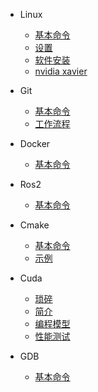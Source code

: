 - Linux

  - [基本命令](Linux/basicCommands.md)
  - [设置](Linux/settings.md)
  - [软件安装](Linux/installation.md)
  - [nvidia xavier](Linux/xavier.md)

- Git

  - [基本命令](Git/basicCommands.md)
  - [工作流程](Git/workflow.md)

- Docker

  - [基本命令](Docker/basicCommands.md)

- Ros2

  - [基本命令](Ros2/basicCommands.md)

- Cmake

  - [基本命令](Cmake/basicCommands.md)
  - [示例](Cmake/examples.md)

- Cuda

  - [琐碎](Cuda/tips.md)
  - [简介](Cuda/introduction.md)
  - [编程模型](Cuda/programming_model.md)
  - [性能测试](Cuda/performance_testing.md)

- GDB

  - [基本命令](GDB/basicCommands.md)